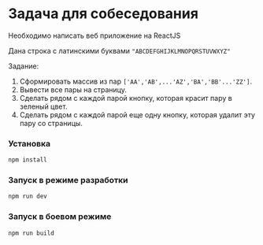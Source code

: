 # Задача для собеседования

Необходимо написать веб приложение на ReactJS

Дана строка с латинскими буквами `"ABCDEFGHIJKLMNOPQRSTUVWXYZ"`

Задание:
1. Сформировать массив из пар `['AA','AB',...'AZ','BA','BB'...'ZZ']`.  
2. Вывести все пары на страницу.  
3. Сделать рядом с каждой парой кнопку, которая красит пару в зеленый цвет.  
4. Сделать рядом с каждой парой еще одну кнопку, которая удалит эту пару со страницы.

### Установка

```sh
npm install
```

### Запуск в режиме разработки

```sh
npm run dev
```

### Запуск в боевом режиме

```sh
npm run build
```
